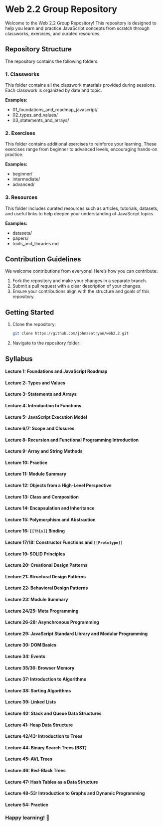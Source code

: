 # Web 2.2 Group Repository

Welcome to the Web 2.2 Group Repository! This repository is designed to help you learn and practice JavaScript concepts from scratch through classworks, exercises, and curated resources.

## Repository Structure

The repository contains the following folders:

### 1. Classworks

This folder contains all the classwork materials provided during sessions. Each classwork is organized by date and topic.

**Examples:**

- 01_foundations_and_roadmap_javascript/
- 02_types_and_values/
- 03_statements_and_arrays/

### 2. Exercises

This folder contains additional exercises to reinforce your learning. These exercises range from beginner to advanced levels, encouraging hands-on practice.

**Examples:**

- beginner/
- intermediate/
- advanced/

### 3. Resources

This folder includes curated resources such as articles, tutorials, datasets, and useful links to help deepen your understanding of JavaScript topics.

**Examples:**

- datasets/
- papers/
- tools_and_libraries.md

## Contribution Guidelines

We welcome contributions from everyone! Here’s how you can contribute:

1. Fork the repository and make your changes in a separate branch.
2. Submit a pull request with a clear description of your changes.
3. Ensure your contributions align with the structure and goals of this repository.

## Getting Started

1. Clone the repository:
   ```bash
   git clone https://github.com/johnasatryan/web2.2.git

2. Navigate to the repository folder:

## Syllabus

#### Lecture 1: Foundations and JavaScript Roadmap

#### Lecture 2: Types and Values

#### Lecture 3: Statements and Arrays

#### Lecture 4: Introduction to Functions

#### Lecture 5: JavaScript Execution Model

#### Lecture 6/7: Scope and Closures

#### Lecture 8: Recursion and Functional Programming Introduction

#### Lecture 9: Array and String Methods

#### Lecture 10: Practice

#### Lecture 11: Module Summary

#### Lecture 12: Objects from a High-Level Perspective

#### Lecture 13: Class and Composition

#### Lecture 14: Encapsulation and Inheritance

#### Lecture 15: Polymorphism and Abstraction

#### Lecture 16: `[[This]]` Binding

#### Lecture 17/18: Constructor Functions and `[[Prototype]]`

#### Lecture 19: SOLID Principles

#### Lecture 20: Creational Design Patterns

#### Lecture 21: Structural Design Patterns

#### Lecture 22: Behavioral Design Patterns

#### Lecture 23: Module Summary

#### Lecture 24/25: Meta Programming

#### Lecture 26-28: Asynchronous Programming

#### Lecture 29: JavaScript Standard Library and Modular Programming

#### Lecture 30: DOM Basics

#### Lecture 34: Events

#### Lecture 35/36: Browser Memory

#### Lecture 37: Introduction to Algorithms

#### Lecture 38: Sorting Algorithms

#### Lecture 39: Linked Lists

#### Lecture 40: Stack and Queue Data Structures

#### Lecture 41: Heap Data Structure

#### Lecture 42/43: Introduction to Trees

#### Lecture 44: Binary Search Trees (BST)

#### Lecture 45: AVL Trees

#### Lecture 46: Red-Black Trees

#### Lecture 47: Hash Tables as a Data Structure

#### Lecture 48-53: Introduction to Graphs and Dynamic Programming

#### Lecture 54: Practice

### Happy learning! 🚀
